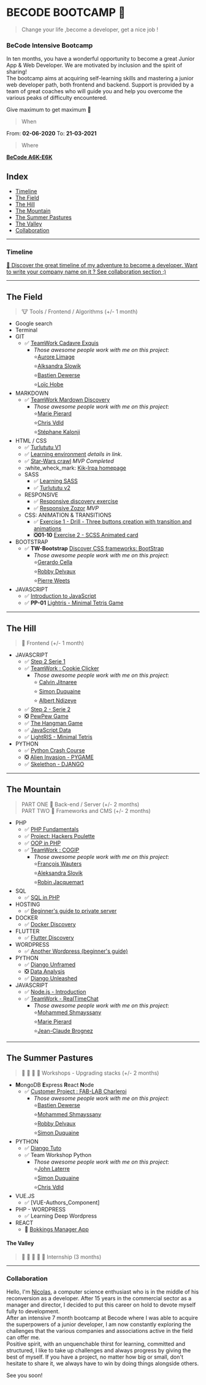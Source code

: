 # BECODE BOOTCAMP :rocket:
> Change your life ,become a developer, get a nice job !

### **BeCode** Intensive Bootcamp

In ten months, you have a wonderful opportunity to become a great Junior App & Web Developer.
We are motivated by inclusion and the spirit of sharing!   
The bootcamp aims at acquiring self-learning skills and mastering a junior web developer path, both frontend and backend.
Support is provided by a team of great coaches who will guide you and help you overcome the various peaks of difficulty encountered.

Give maximum to get maximum :rocket:

> When

From:  **02-06-2020**
To:  **21-03-2021**

> Where

[**BeCode A6K-E6K** ](https://www.e6k.be/home-en)

## Index
- [Timeline](#timeline)
- [The Field](#the-field)
- [The Hill](#the-hill)
- [The Mountain](#the-mountain)
- [The Summer Pastures](#the-summer-pastures)
- [The Valley](#the-valley)
- [Collaboration](#collaboration)

---

### Timeline
[:calendar: Discover the great timeline of my adventure to become a developer. Want to write your company name on it ? See collaboration section ;)](https://timelines.gitkraken.com/timeline/2e12cc334eb0406b84bf7a6339e666c4?range=2020-05-26_2020-06-27)

---

## The Field
> :cow: Tools / Frontend / Algorithms (+/- 1 month)

* Google search
* Terminal
* GIT
    * :white_check_mark: [TeamWork Cadavre Exquis](https://github.com/Becode-TeamWork/TW-Cadavre-Exquis)
        * *Those awesome people work with me on this project*:  
          :star:[Aurore Limage](https://github.com/riizbae)   
          :star:[Alksandra Slowik](https://github.com/88aleksandra88)  
          :star:[Bastien Dewerse](https://github.com/DewerseB)  
          :star:[Loïc Hobe](https://github.com/loichobe)
* MARKDOWN
    * :white_check_mark: [TeamWork Mardown Discovery](https://github.com/Becode-TeamWork/TW-MarkDown_Discovery)
        * *Those awesome people work with me on this project*:   
          :star:[Marie Pierard](https://github.com/Marie-Pierard)   
          :star:[Chris Vdld](https://github.com/ch-vdld-dev)  
          :star:[Stéphane Kalonji](https://github.com/kalonjis)
* HTML / CSS
    * :white_check_mark: [Turlututu V1](https://github.com/html-css-nicode/HC-08-Turlututu_homepage)
    * :white_check_mark: [Learning environment](https://github.com/html-css-nicode/HC-01-Learning-environment) *details in link*.
    * :white_check_mark: [Star-Wars crawl](https://github.com/html-css-nicode/HC-02-Star-wars-crawl) *MVP Completed*
    * :white_wheck_mark: [Kik-Irpa homepage](https://github.com/html-css-nicode/HC-09-Kik_Irpa)
    * SASS
        * :white_check_mark: [Learning SASS](https://github.com/html-css-nicode/HC-03-Learning-sass)
        * :white_check_mark: [Turlututu v2](https://github.com/html-css-nicode/HC-08-Turlututu_homepage)
    * RESPONSIVE
        * :white_check_mark: [Responsive discovery exercise](https://github.com/html-css-nicode/HC-04-Responsive-discover-exercise)
        * :white_check_mark: [Responsive Zozor](https://github.com/html-css-nicode/HC-05-Responsive-zozor) *MVP*
    * CSS: ANIMATION & TRANSITIONS
        * :white_check_mark: [Exercise 1 - Drill - Three buttons creation with transition and animations](https://github.com/html-css-nicode/HC-06-becode-animation-css)
        * :negative_squared_cross_mark:**01-10** [Exercise 2 - SCSS Animated card](https://github.com/html-css-nicode/HC-07-Animated_Card)
* BOOTSTRAP
    *  :white_check_mark: **TW-Bootstrap** [Discover CSS frameworks: BootStrap](https://github.com/Becode-TeamWork/TW-Bootstrap_Restaurant)
        * *Those awesome people work with me on this project*:   
          :star:[Gerardo Cella](https://github.com/GerardoCella7)   
          :star:[Robby Delvaux](https://github.com/Delvaux1986)  
          :star:[Pierre Weets](https://github.com/PierreWeets)
* JAVASCRIPT
    * :white_check_mark: [Introduction to JavaScript](https://github.com/Javascripter-Nicode/JS-01-Algo_Javascript)
    * :white_check_mark: **PP-01** [Lightris - Minimal Tetris Game](https://github.com/nicode-be/PP-01-Tetris-js)

---

## The Hill
> :horse: Frontend (+/- 1 month)

* JAVASCRIPT
    * :white_check_mark: [Step 2 Serie 1](https://github.com/Javascripter-Nicode/JS-02-Step2_Serie1)
    * :white_check_mark: [TeamWork : Cookie Clicker](https://github.com/Becode-TeamWork/TW-Cookie_Clicker)
        * *Those awesome people work with me on this project*:   
          :star: [Calvin Jitnaree](https://github.com/Calvin781)  
          :star: [Simon Duquaine](https://github.com/simonduquaine)  
          :star: [Albert Ndizeye](https://github.com/AlbertNd)
    * :white_check_mark: [Step 2 - Serie 2](https://github.com/Javascripter-Nicode/JS-03-Step2_Serie2)
    * :negative_squared_cross_mark: [PewPew Game](https://github.com/Javascripter-Nicode/JS-04-PewPew_Game)
    * :white_check_mark: [The Hangman Game](https://github.com/Javascripter-Nicode/JS-05-Hangman_Game)
    * :white_check_mark: [JavaScript Data](https://github.com/nicode-be/TW-JS_Data)
    * :white_check_mark: [LightRIS - Minimal Tetris](https://github.com/Javascripter-Nicode/JS-06-LightRis)
* PYTHON
    * :white_check_mark: [Python Crash Course](https://github.com/Pythonizer-Nicode/PYT-01-PythonCrashCourse)
    * :negative_squared_cross_mark: [Alien Invasion - PYGAME](https://github.com/Pythonizer-Nicode/PYT-02-AlienInvasion)
    * :white_check_mark: [Skelethon - DJANGO](https://github.com/Pythonizer-Nicode/PYT-03-Skelethon_Django)

----

## The Mountain
> PART ONE :goat: Back-end / Server (+/- 2 months)  
> PART TWO :ram: Frameworks and CMS (+/- 2 months)

* PHP
    * :white_check_mark: [PHP Fundamentals](https://github.com/php-nicode/PHP-01-PHP_Fundamentals)
    * :white_check_mark: [Project: Hackers Poulette](https://github.com/php-nicode/PHP-02-Hackers_Poulette)
    * :white_check_mark: [OOP in PHP](https://github.com/php-nicode/PHP-03-OOP_PHP)
    * :white_check_mark: [TeamWork  : COGIP](https://github.com/Becode-TeamWork/TW-Cogip)
        * *Those awesome people work with me on this project*:   
          :star:[François Wauters](https://github.com/fwauters)  
          :star:[Aleksandra Slovik](https://github.com/88aleksandra88)   
          :star:[Robin Jacquemart](https://github.com/JackRob)
* SQL
    * :white_check_mark: [SQL in PHP](https://github.com/php-nicode/PHP-04-SQL)
* HOSTING
    * :white_check_mark: [Beginner's guide to private server](https://github.com/nicode-io/PP-Guide_To_VPS/blob/master/README.md)
* DOCKER
    * :white_check_mark: [Docker Discovery](https://github.com/nicode-io/PP-Docker_discovery)
* FLUTTER
    * :white_check_mark: [Flutter Discovery](https://github.com/nicode-io/PP-Flutter-Discovery)
* WORDPRESS
    * :white_check_mark: [Another Wordpress (beginner's guide)](https://github.com/Wordpress-Nicode/WP-01-Another_Wordpress_Guide)
* PYTHON
    * :white_check_mark: [Django Unframed](https://github.com/Pythonizer-Nicode/PYT-04-Django_Unframed)
    * :negative_squared_cross_mark: [Data Analysis](https://github.com/Pythonizer-Nicode/PYT-05-Data_Analysis)
    * :white_check_mark: [Django Unleashed](https://github.com/nicode-io/Django_Unleashed)
* JAVASCRIPT
    * :white_check_mark: [Node.js - Introduction](https://github.com/Javascripter-Nicode/JS-07-Node_JS)
    * :white_check_mark: [TeamWork - RealTimeChat](https://github.com/nicode-io/TW-RealTimeChat)
        * *Those awesome people work with me on this project*:  
          :star:[Mohammed Shmayssany](https://github.com/M-Shmayssany)   
          :star:[Marie Pierard](https://github.com/Marie-Pierard)    
          :star:[Jean-Claude Brognez](https://github.com/jcbrognez)

---

## The Summer Pastures
> :cow2: :goat: :ram: :horse: Workshops - Upgrading stacks (+/- 2 months)

* **M**ongoDB **E**xpress **R**eact **N**ode
    * :white_check_mark: [Customer Project : FAB-LAB Charleroi](https://github.com/nicode-io/Fabulab)
        * *Those awesome people work with me on this project*:   
          :star:[Bastien Dewerse](https://github.com/DewerseB)  
          :star:[Mohammed Shmayssany](https://github.com/M-Shmayssany)  
          :star:[Robby Delvaux](https://github.com/Delvaux1986)  
          :star:[Simon Duquaine](https://github.com/simonduquaine)
* PYTHON
    * :white_check_mark: [Django Tuto](https://github.com/Pythonizer-Nicode/PYT-08-Workshop_Python_Django)
    * :white_check_mark: Team Workshop Python
        * *Those awesome people work with me on this project*:   
          :star:[John Laterre](https://github.com/epictete)  
          :star:[Simon Duquaine](https://github.com/simonduquaine)   
          :star:[Chris Vdld](https://github.com/ch-vdld-dev)
* VUE.JS
    * :white_check_mark: [VUE-Authors_Component]
* PHP - WORDPRESS
    * :white_check_mark: Learning Deep Wordpress
* REACT
    * :construction: [Bokkings Manager App](https://github.com/nicode-io/Bookings_Manager_App)


#### The Valley
> :dart: :raised_hands: :racehorse: :dragon: :rocket: Internship (3 months)

--- 


### Collaboration

Hello, I'm [Nicolas](https://www.linkedin.com/in/nicolas-denoel/), a computer science enthusiast who is in the middle of his reconversion as a developer. After 15 years in the commercial sector as a manager and director, I decided to put this career on hold to devote myself fully to development.  
After an intensive 7 month bootcamp at Becode where I was able to acquire the superpowers of a junior developer, I am now constantly exploring the challenges that the various companies and associations active in the field can offer me.  
Positive spirit, with an unquenchable thirst for learning, committed and structured, I like to take up challenges and always progress by giving the best of myself.
If you have a project, no matter how big or small, don't hesitate to share it, we always have to win by doing things alongside others.

See you soon!  
